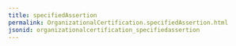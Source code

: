 ```yaml
---
title: specifiedAssertion
permalink: OrganizationalCertification.specifiedAssertion.html
jsonid: organizationalcertification_specifiedassertion
---
```

